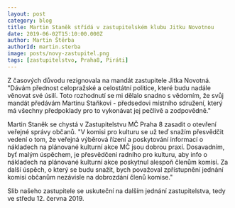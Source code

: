```yaml
---
layout: post
category: blog
title: Martin Staněk střídá v zastupitelském klubu Jitku Novotnou
date: 2019-06-02T15:10:00.000Z
author: Martin Štěrba
authorId: martin.sterba
image: posts/novy-zastupitel.png
tags: [zastupitelstvo, Praha8, Piráti]
---
```


Z časových důvodu rezignovala na mandát zastupitele Jitka Novotná. "Dávám přednost celopražské a celostátní politice, které budu nadále věnovat své úsilí. Toto rozhodnutí se mi dělalo snadno s vědomím, že svůj mandát předávám Martinu Staňkovi - předsedovi místního sdružení, který má všechny předpoklady pro to vykonávat jej pečlivě a zodpovědně."

Martin Staněk se chystá v Zastupitelstvu MČ Praha 8 zasadit o otevření veřejné správy občanů. "V komisi pro kulturu se už teď snažím přesvědčit vedení o tom, že veřejná výběrová řízení a poskytování informací o nákladech na plánované kulturní akce MČ jsou dobrou praxí. Dosavadním, byť malým úspěchem, je přesvědčení radního pro kulturu, aby info o nákladech na plánované kulturní akce poskytnul alespoň členům komisí. Za další úspěch, o který se budu snažit, bych považoval zpřístupnění jednání komisí občanům nezávisle na dobrozdání členů komise."

Slib našeho zastupitele se uskuteční na dalším jednání zastupitelstva, tedy ve středu 12. června 2019.
